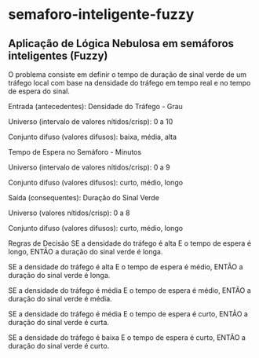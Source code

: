 # semaforo-inteligente-fuzzy

## Aplicação de Lógica Nebulosa em semáforos inteligentes (Fuzzy)
O problema consiste em definir o tempo de duração de sinal verde de um tráfego local com base na densidade do tráfego em tempo real e no tempo de espera do sinal.

Entrada (antecedentes):
Densidade do Tráfego - Grau

Universo (intervalo de valores nítidos/crisp): 0 a 10

Conjunto difuso (valores difusos): baixa, média, alta

Tempo de Espera no Semáforo - Minutos

Universo (intervalo de valores nítidos/crisp): 0 a 9

Conjunto difuso (valores difusos): curto, médio, longo

Saída (consequentes):
Duração do Sinal Verde

Universo (valores nítidos/crisp): 0 a 8

Conjunto difuso (valores difusos): curto, médio, longo

Regras de Decisão
SE a densidade do tráfego é alta E o tempo de espera é longo, ENTÃO a duração do sinal verde é longa.

SE a densidade do tráfego é alta E o tempo de espera é médio, ENTÃO a duração do sinal verde é longa.

SE a densidade do tráfego é média E o tempo de espera é médio, ENTÃO a duração do sinal verde é média.

SE a densidade do tráfego é média E o tempo de espera é curto, ENTÃO a duração do sinal verde é curta.

SE a densidade do tráfego é baixa E o tempo de espera é curto, ENTÃO a duração do sinal verde é curto.
